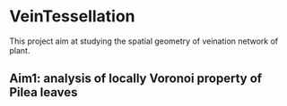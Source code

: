 # VeinTessellation

This project aim at studying the spatial geometry of veination network of plant.

## Aim1: analysis of locally Voronoi property of Pilea leaves
